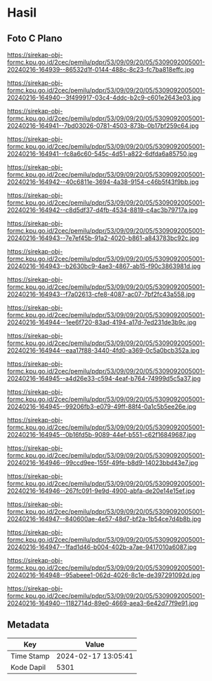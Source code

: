 # Hasil

## Foto C Plano

https://sirekap-obj-formc.kpu.go.id/2cec/pemilu/pdpr/53/09/09/20/05/5309092005001-20240216-164939--86532d1f-0144-488c-8c23-fc7ba818effc.jpg

https://sirekap-obj-formc.kpu.go.id/2cec/pemilu/pdpr/53/09/09/20/05/5309092005001-20240216-164940--3f499917-03c4-4ddc-b2c9-c601e2643e03.jpg

https://sirekap-obj-formc.kpu.go.id/2cec/pemilu/pdpr/53/09/09/20/05/5309092005001-20240216-164941--7bd03026-0781-4503-873b-0b17bf259c64.jpg

https://sirekap-obj-formc.kpu.go.id/2cec/pemilu/pdpr/53/09/09/20/05/5309092005001-20240216-164941--fc8a6c60-545c-4d51-a822-6dfda6a85750.jpg

https://sirekap-obj-formc.kpu.go.id/2cec/pemilu/pdpr/53/09/09/20/05/5309092005001-20240216-164942--40c6811e-3694-4a38-9154-c46b5f43f9bb.jpg

https://sirekap-obj-formc.kpu.go.id/2cec/pemilu/pdpr/53/09/09/20/05/5309092005001-20240216-164942--c8d5df37-d4fb-4534-8819-c4ac3b79717a.jpg

https://sirekap-obj-formc.kpu.go.id/2cec/pemilu/pdpr/53/09/09/20/05/5309092005001-20240216-164943--7e7ef45b-91a2-4020-b861-a843783bc92c.jpg

https://sirekap-obj-formc.kpu.go.id/2cec/pemilu/pdpr/53/09/09/20/05/5309092005001-20240216-164943--b2630bc9-4ae3-4867-ab15-f90c3863981d.jpg

https://sirekap-obj-formc.kpu.go.id/2cec/pemilu/pdpr/53/09/09/20/05/5309092005001-20240216-164943--f7a02613-cfe8-4087-ac07-7bf2fc43a558.jpg

https://sirekap-obj-formc.kpu.go.id/2cec/pemilu/pdpr/53/09/09/20/05/5309092005001-20240216-164944--1ee6f720-83ad-4194-a17d-7ed231de3b9c.jpg

https://sirekap-obj-formc.kpu.go.id/2cec/pemilu/pdpr/53/09/09/20/05/5309092005001-20240216-164944--eaa17f88-3440-4fd0-a369-0c5a0bcb352a.jpg

https://sirekap-obj-formc.kpu.go.id/2cec/pemilu/pdpr/53/09/09/20/05/5309092005001-20240216-164945--a4d26e33-c594-4eaf-b764-74999d5c5a37.jpg

https://sirekap-obj-formc.kpu.go.id/2cec/pemilu/pdpr/53/09/09/20/05/5309092005001-20240216-164945--99206fb3-e079-49ff-88f4-0a1c5b5ee26e.jpg

https://sirekap-obj-formc.kpu.go.id/2cec/pemilu/pdpr/53/09/09/20/05/5309092005001-20240216-164945--0b16fd5b-9089-44ef-b551-c62f16849687.jpg

https://sirekap-obj-formc.kpu.go.id/2cec/pemilu/pdpr/53/09/09/20/05/5309092005001-20240216-164946--99ccd9ee-155f-49fe-b8d9-14023bbd43e7.jpg

https://sirekap-obj-formc.kpu.go.id/2cec/pemilu/pdpr/53/09/09/20/05/5309092005001-20240216-164946--267fc091-9e9d-4900-abfa-de20e14e15ef.jpg

https://sirekap-obj-formc.kpu.go.id/2cec/pemilu/pdpr/53/09/09/20/05/5309092005001-20240216-164947--840600ae-4e57-48d7-bf2a-1b54ce7d4b8b.jpg

https://sirekap-obj-formc.kpu.go.id/2cec/pemilu/pdpr/53/09/09/20/05/5309092005001-20240216-164947--1fad1d46-b004-402b-a7ae-9417010a6087.jpg

https://sirekap-obj-formc.kpu.go.id/2cec/pemilu/pdpr/53/09/09/20/05/5309092005001-20240216-164948--95abeee1-062d-4026-8c1e-de397291092d.jpg

https://sirekap-obj-formc.kpu.go.id/2cec/pemilu/pdpr/53/09/09/20/05/5309092005001-20240216-164940--1182714d-89e0-4669-aea3-6e42d77f9e91.jpg


## Metadata

| Key        | Value               |
| ---------- | ------------------- |
| Time Stamp | 2024-02-17 13:05:41 |
| Kode Dapil | 5301                |



